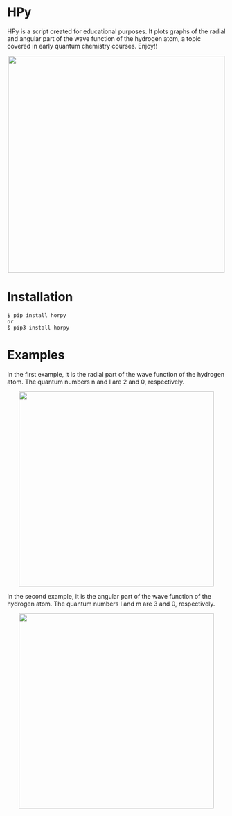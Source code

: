 # HPy

HPy is a script created for educational purposes. It plots graphs of the radial and angular part of the wave function of the hydrogen atom, a topic covered in early quantum chemistry courses. 
Enjoy!!

<div align="center">
  <img src="https://user-images.githubusercontent.com/102380417/160179534-4399ec3f-2da1-4dff-8e96-21b6773a63b5.png" width="500px" />
</div>

# Installation

```
$ pip install horpy 
or
$ pip3 install horpy
```

# Examples

In the first example, it is the radial part of the wave function of the hydrogen atom. The quantum numbers n and l are 2 and 0, respectively.

<div align="center">
  <img src="https://user-images.githubusercontent.com/102380417/160179600-fa6fa5ef-dff7-4a84-9463-de1ed2fa2bf4.png" width="450px" />
</div>

In the second example, it is the angular part of the wave function of the hydrogen atom. The quantum numbers l and m are 3 and 0, respectively.

<div align="center">
  <img src="https://user-images.githubusercontent.com/102380417/160179675-dc7be4f6-ac05-4e69-a350-b9c902e59c7a.png" width="450px" />
</div>
